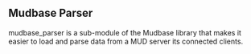 ## Mudbase Parser
mudbase_parser is a sub-module of the Mudbase library that makes it  
easier to load and parse data from a MUD server its connected clients.